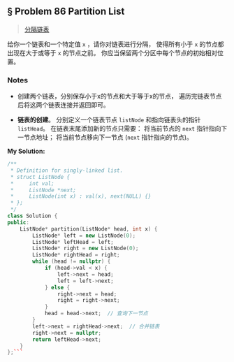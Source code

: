 ## § Problem 86 Partition List
> [分隔链表](
https://leetcode-cn.com/problems/partition-list/)

给你一个链表和一个特定值 `x` ，请你对链表进行分隔，
使得所有小于 `x` 的节点都出现在大于或等于 `x` 的节点之前。
你应当保留两个分区中每个节点的初始相对位置。


### Notes
* 创建两个链表，分别保存小于x的节点和大于等于x的节点，
遍历完链表节点后将这两个链表连接并返回即可。

* **链表的创建**。 分别定义一个链表节点 `listNode` 和指向链表头的指针 `listHead`。
在链表末尾添加新的节点只需要：
将当前节点的 `next`  指针指向下一节点地址；
将当前节点移向下一节点 (`next` 指针指向的节点)。


**My Solution:** 
```cpp
/**
 * Definition for singly-linked list.
 * struct ListNode {
 *     int val;
 *     ListNode *next;
 *     ListNode(int x) : val(x), next(NULL) {}
 * };
 */
class Solution {
public:
    ListNode* partition(ListNode* head, int x) {
        ListNode* left = new ListNode(0);
        ListNode* leftHead = left;
        ListNode* right = new ListNode(0);
        ListNode* rightHead = right;
        while (head != nullptr) {
            if (head->val < x) {
                left->next = head;
                left = left->next;
            } else {
                right->next = head;
                right = right->next;
            }
            head = head->next;  // 查询下一节点
        }
        left->next = rightHead->next;  // 合并链表
        right->next = nullptr;
        return leftHead->next;
    }
};```


